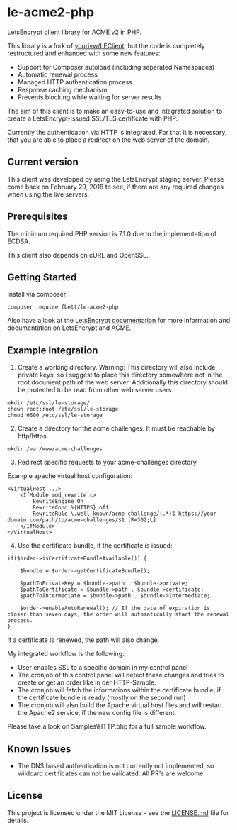 # le-acme2-php
LetsEncrypt client library for ACME v2 in PHP.

This library is a fork of [yourivw/LEClient](https://github.com/yourivw/LEClient), but the code is completely restructured and enhanced with some new features:
- Support for Composer autoload (including separated Namespaces)
- Automatic renewal process
- Managed HTTP authentication process
- Response caching mechanism
- Prevents blocking while waiting for server results

The aim of this client is to make an easy-to-use and integrated solution to create a LetsEncrypt-issued SSL/TLS certificate with PHP.

Currently the authentication via HTTP is integrated. For that it is necessary, that you are able to place a redirect on the web server of the domain.

## Current version

This client was developed by using the LetsEncrypt staging server.
Please come back on February 29, 2018 to see, if there are any required changes when using the live servers.

## Prerequisites

The minimum required PHP version is 7.1.0 due to the implementation of ECDSA.

This client also depends on cURL and OpenSSL.

## Getting Started

Install via composer:

```
composer require fbett/le-acme2-php
```

Also have a look at the [LetsEncrypt documentation](https://letsencrypt.org/docs/) for more information and documentation on LetsEncrypt and ACME.

## Example Integration

1. Create a working directory. 
Warning: This directory will also include private keys, so i suggest to place this directory somewhere not in the root document path of the web server. 
Additionally this directory should be protected to be read from other web server users.

```
mkdir /etc/ssl/le-storage/
chown root:root /etc/ssl/le-storage
chmod 0600 /etc/ssl/le-storage
```

2. Create a directory for the acme challenges. It must be reachable by http/https.

```
mkdir /var/www/acme-challenges
```

3. Redirect specific requests to your acme-challenges directory

Example apache virtual host configuration:

```
<VirtualHost ...>
    <IfModule mod_rewrite.c>
        RewriteEngine On
        RewriteCond %{HTTPS} off
        RewriteRule \.well-known/acme-challenge/(.*)$ https://your-domain.com/path/to/acme-challenges/$1 [R=302;L]
    </IfModule>
</VirtualHost>
```

4. Use the certificate bundle, if the certificate is issued:

```
if($order->isCertificateBundleAvailable()) {

    $bundle = $order->getCertificateBundle();
    
    $pathToPrivateKey = $bundle->path . $bundle->private;
    $pathToCertificate = $bundle->path . $bundle->certificate;
    $pathToIntermediate = $bundle->path . $bundle->intermediate;
    
    $order->enableAutoRenewal(); // If the date of expiration is closer than seven days, the order will automatically start the renewal process.
}
```

If a certificate is renewed, the path will also change. 

My integrated workflow is the following:
- User enables SSL to a specific domain in my control panel
- The cronjob of this control panel will detect these changes and tries to create or get an order like in der HTTP-Sample.
- The cronjob will fetch the informations within the certificate bundle, if the certificate bundle is ready (mostly on the second run)
- The cronjob will also build the Apache virtual host files and will restart the Apache2 service, if the new config file is different.


Please take a look on Samples\HTTP.php for a full sample workflow.

## Known Issues

- The DNS based authentication is not currently not implemented, so wildcard certificates can not be validated. All PR's are welcome.


## License

This project is licensed under the MIT License - see the [LICENSE.md](LICENSE.md) file for details.
